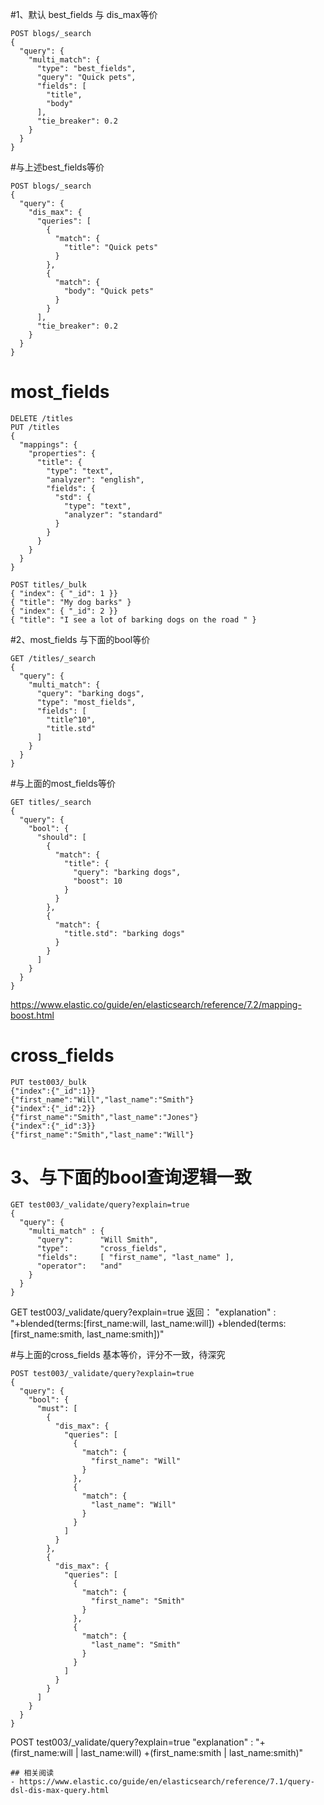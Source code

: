 #1、默认 best_fields 与 dis_max等价
```
POST blogs/_search
{
  "query": {
    "multi_match": {
      "type": "best_fields",
      "query": "Quick pets",
      "fields": [
        "title",
        "body"
      ],
      "tie_breaker": 0.2
    }
  }
}
```
#与上述best_fields等价
```
POST blogs/_search
{
  "query": {
    "dis_max": {
      "queries": [
        {
          "match": {
            "title": "Quick pets"
          }
        },
        {
          "match": {
            "body": "Quick pets"
          }
        }
      ],
      "tie_breaker": 0.2
    }
  }
}
```

# most_fields
```
DELETE /titles
PUT /titles
{
  "mappings": {
    "properties": {
      "title": {
        "type": "text",
        "analyzer": "english",
        "fields": {
          "std": {
            "type": "text",
            "analyzer": "standard"
          }
        }
      }
    }
  }
}

POST titles/_bulk
{ "index": { "_id": 1 }}
{ "title": "My dog barks" }
{ "index": { "_id": 2 }}
{ "title": "I see a lot of barking dogs on the road " }
```

#2、most_fields 与下面的bool等价
```
GET /titles/_search
{
  "query": {
    "multi_match": {
      "query": "barking dogs",
      "type": "most_fields",
      "fields": [
        "title^10",
        "title.std"
      ]
    }
  }
}
```
#与上面的most_fields等价
```
GET titles/_search
{
  "query": {
    "bool": {
      "should": [
        {
          "match": {
            "title": {
              "query": "barking dogs",
              "boost": 10
            }
          }
        },
        {
          "match": {
            "title.std": "barking dogs"
          }
        }
      ]
    }
  }
}
```

https://www.elastic.co/guide/en/elasticsearch/reference/7.2/mapping-boost.html


# cross_fields
```
PUT test003/_bulk
{"index":{"_id":1}}
{"first_name":"Will","last_name":"Smith"}
{"index":{"_id":2}}
{"first_name":"Smith","last_name":"Jones"}
{"index":{"_id":3}}
{"first_name":"Smith","last_name":"Will"}
```
# 3、与下面的bool查询逻辑一致
```
GET test003/_validate/query?explain=true
{
  "query": {
    "multi_match" : {
      "query":      "Will Smith",
      "type":       "cross_fields",
      "fields":     [ "first_name", "last_name" ],
      "operator":   "and"
    }
  }
}
```

GET test003/_validate/query?explain=true
返回：     "explanation" : "+blended(terms:[first_name:will, last_name:will]) +blended(terms:[first_name:smith, last_name:smith])"

#与上面的cross_fields 基本等价，评分不一致，待深究
```
POST test003/_validate/query?explain=true
{
  "query": {
    "bool": {
      "must": [
        {
          "dis_max": {
            "queries": [
              {
                "match": {
                  "first_name": "Will"
                }
              },
              {
                "match": {
                  "last_name": "Will"
                }
              }
            ]
          }
        },
        {
          "dis_max": {
            "queries": [
              {
                "match": {
                  "first_name": "Smith"
                }
              },
              {
                "match": {
                  "last_name": "Smith"
                }
              }
            ]
          }
        }
      ]
    }
  }
}
```
POST test003/_validate/query?explain=true
 "explanation" : "+(first_name:will | last_name:will) +(first_name:smith | last_name:smith)"

```
## 相关阅读
- https://www.elastic.co/guide/en/elasticsearch/reference/7.1/query-dsl-dis-max-query.html
